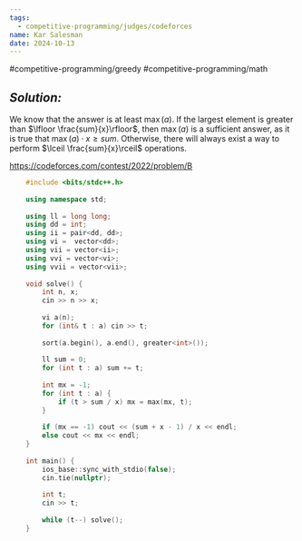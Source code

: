 ```yaml
---
tags:
  - competitive-programming/judges/codeforces
name: Kar Salesman
date: 2024-10-13
---
```

#competitive-programming/greedy #competitive-programming/math 
## _Solution:_
We know that the answer is at least $\max(a)$. If the largest element is greater than $\lfloor \frac{sum}{x}\rfloor$, then $\max(a)$ is a sufficient answer, as it is true that $\max(a)\cdot x\ge sum$. Otherwise, there will always exist a way to perform $\lceil \frac{sum}{x}\rceil$ operations.

https://codeforces.com/contest/2022/problem/B
```cpp
    #include <bits/stdc++.h>
     
    using namespace std;
     
    using ll = long long;
    using dd = int;
    using ii = pair<dd, dd>;
    using vi =  vector<dd>;
    using vii = vector<ii>;
    using vvi = vector<vi>;
    using vvii = vector<vii>;
     
    void solve() {
        int n, x;
        cin >> n >> x;
     
        vi a(n);
        for (int& t : a) cin >> t;
     
        sort(a.begin(), a.end(), greater<int>());
     
        ll sum = 0;
        for (int t : a) sum += t;
     
        int mx = -1;
        for (int t : a) {
            if (t > sum / x) mx = max(mx, t);
        }
     
        if (mx == -1) cout << (sum + x - 1) / x << endl;
        else cout << mx << endl;
    }
     
    int main() {
        ios_base::sync_with_stdio(false);
        cin.tie(nullptr);
     
        int t;
        cin >> t;
     
        while (t--) solve();
    }
```
